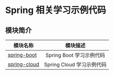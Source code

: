 # Spring 相关学习示例代码


## 模块简介

| 模块名称       | 模块描述          |  
| ------------- |:-------------:|
|[spring-boot](spring-boot)|Spring Boot 学习示例代码| 
|[spring-cloud](spring-cloud)|Spring Cloud 学习示例代码| 
